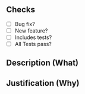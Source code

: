 <!--
  Bonjour!

  We can't express how grateful we are that you're working on making Toothless
  better! We're thrilled to take a look at the changes you've made and merge
  them in as soon as possible. Please fill out this template to make the
  reviewal process as quick and smooth as possible.

  Make sure the title of your PR follows our commit style guidelines (see other
  open PR's for reference if you're confused):

  Thanks again for your hard work!
-->

## Checks

* [ ] Bug fix?
* [ ] New feature?
* [ ] Includes tests?
* [ ] All Tests pass?

## Description (What)

<!--
Add context so reviewers understand what it is they're looking at. Describe what
this change does and what was required to deliver it. This section also helps
those who might need to modify your code at a time when you're not available.
-->

## Justification (Why)

<!--
Please describe why this change is required, what problem it solves, and what
alternatives exist that you might have considered. This helps reviewers
understand the value of this change, or to highlight unnecessary changes which
can be avoided.
-->

<!-- DO NOT MODIFY BELOW THIS LINE -->
<!-- ----------------------------- -->
<!-- TOOTHLESS_PR -->
